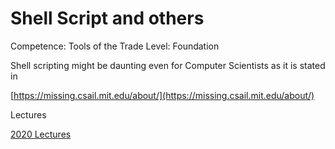 # Shell Script and others

Competence: Tools of the Trade
Level: Foundation

Shell scripting might be daunting even for Computer Scientists as it is stated in 

[https://missing.csail.mit.edu/about/](https://missing.csail.mit.edu/about/)

Lectures

[2020 Lectures](https://missing.csail.mit.edu/2020/)